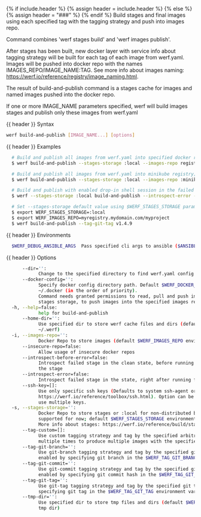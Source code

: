 {% if include.header %}
{% assign header = include.header %}
{% else %}
{% assign header = "###" %}
{% endif %}
Build stages and final images using each specified tag with the tagging strategy and push into 
images repo.

Command combines 'werf stages build' and 'werf images publish'.

After stages has been built, new docker layer with service info about tagging strategy will be 
built for each tag of each image from werf.yaml. Images will be pushed into docker repo with the 
names IMAGES_REPO/IMAGE_NAME:TAG. See more info about images naming: 
https://werf.io/reference/registry/image_naming.html.

The result of build-and-publish command is a stages cache for images and named images pushed into 
the docker repo.

If one or more IMAGE_NAME parameters specified, werf will build images stages and publish only 
these images from werf.yaml

{{ header }} Syntax

```bash
werf build-and-publish [IMAGE_NAME...] [options]
```

{{ header }} Examples

```bash
  # Build and publish all images from werf.yaml into specified docker repo, built stages will be placed locally; tag images with the mytag tag using custom tagging strategy
  $ werf build-and-publish --stages-storage :local --images-repo registry.mydomain.com/myproject --tag-custom mytag

  # Build and publish all images from werf.yaml into minikube registry; tag images with the mybranch tag, using git-branch tagging strategy
  $ werf build-and-publish --stages-storage :local --images-repo :minikube --tag-git-branch mybranch

  # Build and publish with enabled drop-in shell session in the failed assembly container in the case when an error occurred
  $ werf --stages-storage :local build-and-publish --introspect-error --images-repo :minikube --tag-git-branch mybranch

  # Set --stages-storage default value using $WERF_STAGES_STORAGE param and --images-repo default value using $WERF_IMAGE_REPO param
  $ export WERF_STAGES_STORAGE=:local
  $ export WERF_IMAGES_REPO=myregistry.mydomain.com/myproject
  $ werf build-and-publish --tag-git-tag v1.4.9
```

{{ header }} Environments

```bash
  $WERF_DEBUG_ANSIBLE_ARGS  Pass specified cli args to ansible ($ANSIBLE_ARGS)
```

{{ header }} Options

```bash
      --dir='':
            Change to the specified directory to find werf.yaml config
      --docker-config='':
            Specify docker config directory path. Default $WERF_DOCKER_CONFIG or $DOCKER_CONFIG or 
            ~/.docker (in the order of priority).
            Command needs granted permissions to read, pull and push images into the specified 
            stages storage, to push images into the specified images repo, to pull base images.
  -h, --help=false:
            help for build-and-publish
      --home-dir='':
            Use specified dir to store werf cache files and dirs (default $WERF_HOME environment or 
            ~/.werf)
  -i, --images-repo='':
            Docker Repo to store images (default $WERF_IMAGES_REPO environment)
      --insecure-repo=false:
            Allow usage of insecure docker repos
      --introspect-before-error=false:
            Introspect failed stage in the clean state, before running all assembly instructions of 
            the stage
      --introspect-error=false:
            Introspect failed stage in the state, right after running failed assembly instruction
      --ssh-key=[]:
            Use only specific ssh keys (Defaults to system ssh-agent or ~/.ssh/{id_rsa|id_dsa}, see 
            https://werf.io/reference/toolbox/ssh.html). Option can be specified multiple times to 
            use multiple keys.
  -s, --stages-storage='':
            Docker Repo to store stages or :local for non-distributed build (only :local is 
            supported for now; default $WERF_STAGES_STORAGE environment).
            More info about stages: https://werf.io/reference/build/stages.html
      --tag-custom=[]:
            Use custom tagging strategy and tag by the specified arbitrary tags. Option can be used 
            multiple times to produce multiple images with the specified tags.
      --tag-git-branch='':
            Use git-branch tagging strategy and tag by the specified git branch (option can be 
            enabled by specifying git branch in the $WERF_TAG_GIT_BRANCH environment variable)
      --tag-git-commit='':
            Use git-commit tagging strategy and tag by the specified git commit hash (option can be 
            enabled by specifying git commit hash in the $WERF_TAG_GIT_COMMIT environment variable)
      --tag-git-tag='':
            Use git-tag tagging strategy and tag by the specified git tag (option can be enabled by 
            specifying git tag in the $WERF_TAG_GIT_TAG environment variable)
      --tmp-dir='':
            Use specified dir to store tmp files and dirs (default $WERF_TMP environment or system 
            tmp dir)
```

